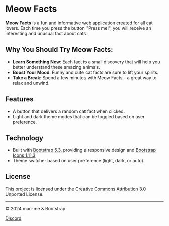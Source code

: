 # Meow Facts

**Meow Facts** is a fun and informative web application created for all cat lovers. Each time you press the button "Press me!", you will receive an interesting and unusual fact about cats.

## Why You Should Try Meow Facts:
- **Learn Something New**: Each fact is a small discovery that will help you better understand these amazing animals.
- **Boost Your Mood**: Funny and cute cat facts are sure to lift your spirits.
- **Take a Break**: Spend a few minutes with Meow Facts – a great way to relax and unwind.

## Features
- A button that delivers a random cat fact when clicked.
- Light and dark theme modes that can be toggled based on user preference.

## Technology
- Built with [Bootstrap 5.3](https://getbootstrap.com/), providing a responsive design and [Bootstrap Icons 1.11.3](https://icons.getbootstrap.com/) 
- Theme switcher based on user preference (light, dark, or auto).

## License
This project is licensed under the Creative Commons Attribution 3.0 Unported License.

---

© 2024 mac-me & Bootstrap

[Discord](https://discord.gg/AWxRFn5u)
